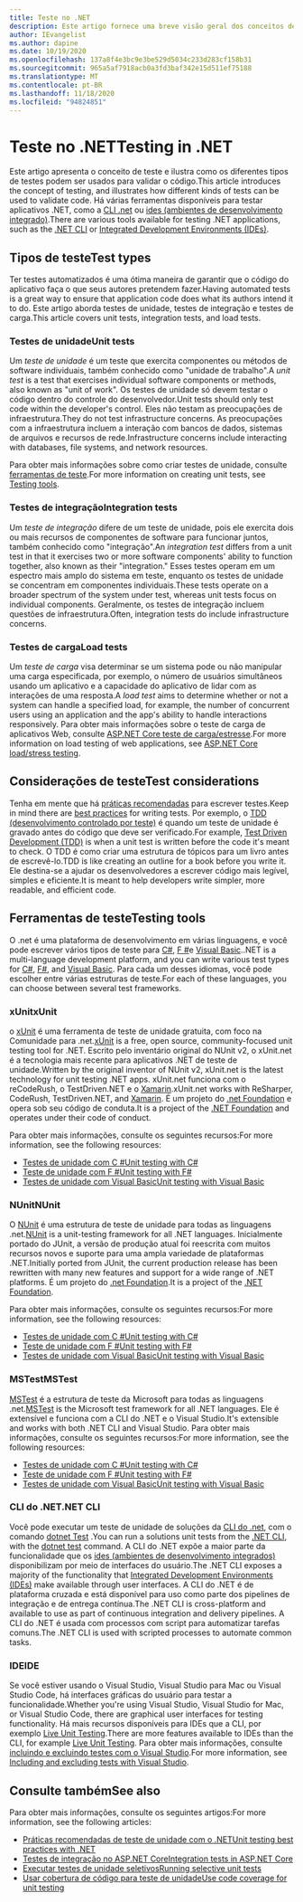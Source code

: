 ```yaml
---
title: Teste no .NET
description: Este artigo fornece uma breve visão geral dos conceitos de teste, da terminologia e das ferramentas para teste no .NET.
author: IEvangelist
ms.author: dapine
ms.date: 10/19/2020
ms.openlocfilehash: 137a8f4e3bc9e3be529d5034c233d283cf158b31
ms.sourcegitcommit: 965a5af7918acb0a3fd3baf342e15d511ef75188
ms.translationtype: MT
ms.contentlocale: pt-BR
ms.lasthandoff: 11/18/2020
ms.locfileid: "94824851"
---
```

# <a name="testing-in-net"></a><span data-ttu-id="0caa5-103">Teste no .NET</span><span class="sxs-lookup"><span data-stu-id="0caa5-103">Testing in .NET</span></span>

<span data-ttu-id="0caa5-104">Este artigo apresenta o conceito de teste e ilustra como os diferentes tipos de testes podem ser usados para validar o código.</span><span class="sxs-lookup"><span data-stu-id="0caa5-104">This article introduces the concept of testing, and illustrates how different kinds of tests can be used to validate code.</span></span> <span data-ttu-id="0caa5-105">Há várias ferramentas disponíveis para testar aplicativos .NET, como a [CLI .net](#net-cli) ou [ides (ambientes de desenvolvimento integrado)](#ide).</span><span class="sxs-lookup"><span data-stu-id="0caa5-105">There are various tools available for testing .NET applications, such as the [.NET CLI](#net-cli) or [Integrated Development Environments (IDEs)](#ide).</span></span>

## <a name="test-types"></a><span data-ttu-id="0caa5-106">Tipos de teste</span><span class="sxs-lookup"><span data-stu-id="0caa5-106">Test types</span></span>

<span data-ttu-id="0caa5-107">Ter testes automatizados é uma ótima maneira de garantir que o código do aplicativo faça o que seus autores pretendem fazer.</span><span class="sxs-lookup"><span data-stu-id="0caa5-107">Having automated tests is a great way to ensure that application code does what its authors intend it to do.</span></span> <span data-ttu-id="0caa5-108">Este artigo aborda testes de unidade, testes de integração e testes de carga.</span><span class="sxs-lookup"><span data-stu-id="0caa5-108">This article covers unit tests, integration tests, and load tests.</span></span>

### <a name="unit-tests"></a><span data-ttu-id="0caa5-109">Testes de unidade</span><span class="sxs-lookup"><span data-stu-id="0caa5-109">Unit tests</span></span>

<span data-ttu-id="0caa5-110">Um *teste de unidade* é um teste que exercita componentes ou métodos de software individuais, também conhecido como "unidade de trabalho".</span><span class="sxs-lookup"><span data-stu-id="0caa5-110">A *unit test* is a test that exercises individual software components or methods, also known as "unit of work".</span></span> <span data-ttu-id="0caa5-111">Os testes de unidade só devem testar o código dentro do controle do desenvolvedor.</span><span class="sxs-lookup"><span data-stu-id="0caa5-111">Unit tests should only test code within the developer's control.</span></span> <span data-ttu-id="0caa5-112">Eles não testam as preocupações de infraestrutura.</span><span class="sxs-lookup"><span data-stu-id="0caa5-112">They do not test infrastructure concerns.</span></span> <span data-ttu-id="0caa5-113">As preocupações com a infraestrutura incluem a interação com bancos de dados, sistemas de arquivos e recursos de rede.</span><span class="sxs-lookup"><span data-stu-id="0caa5-113">Infrastructure concerns include interacting with databases, file systems, and network resources.</span></span>

<span data-ttu-id="0caa5-114">Para obter mais informações sobre como criar testes de unidade, consulte [ferramentas de teste](#testing-tools).</span><span class="sxs-lookup"><span data-stu-id="0caa5-114">For more information on creating unit tests, see [Testing tools](#testing-tools).</span></span>

### <a name="integration-tests"></a><span data-ttu-id="0caa5-115">Testes de integração</span><span class="sxs-lookup"><span data-stu-id="0caa5-115">Integration tests</span></span>

<span data-ttu-id="0caa5-116">Um *teste de integração* difere de um teste de unidade, pois ele exercita dois ou mais recursos de componentes de software para funcionar juntos, também conhecido como "integração".</span><span class="sxs-lookup"><span data-stu-id="0caa5-116">An *integration test* differs from a unit test in that it exercises two or more software components' ability to function together, also known as their "integration."</span></span> <span data-ttu-id="0caa5-117">Esses testes operam em um espectro mais amplo do sistema em teste, enquanto os testes de unidade se concentram em componentes individuais.</span><span class="sxs-lookup"><span data-stu-id="0caa5-117">These tests operate on a broader spectrum of the system under test, whereas unit tests focus on individual components.</span></span> <span data-ttu-id="0caa5-118">Geralmente, os testes de integração incluem questões de infraestrutura.</span><span class="sxs-lookup"><span data-stu-id="0caa5-118">Often, integration tests do include infrastructure concerns.</span></span>

### <a name="load-tests"></a><span data-ttu-id="0caa5-119">Testes de carga</span><span class="sxs-lookup"><span data-stu-id="0caa5-119">Load tests</span></span>

<span data-ttu-id="0caa5-120">Um *teste de carga* visa determinar se um sistema pode ou não manipular uma carga especificada, por exemplo, o número de usuários simultâneos usando um aplicativo e a capacidade do aplicativo de lidar com as interações de uma resposta.</span><span class="sxs-lookup"><span data-stu-id="0caa5-120">A *load test* aims to determine whether or not a system can handle a specified load, for example, the number of concurrent users using an application and the app's ability to handle interactions responsively.</span></span> <span data-ttu-id="0caa5-121">Para obter mais informações sobre o teste de carga de aplicativos Web, consulte [ASP.NET Core teste de carga/estresse](/aspnet/core/test/load-tests).</span><span class="sxs-lookup"><span data-stu-id="0caa5-121">For more information on load testing of web applications, see [ASP.NET Core load/stress testing](/aspnet/core/test/load-tests).</span></span>

## <a name="test-considerations"></a><span data-ttu-id="0caa5-122">Considerações de teste</span><span class="sxs-lookup"><span data-stu-id="0caa5-122">Test considerations</span></span>

<span data-ttu-id="0caa5-123">Tenha em mente que há [práticas recomendadas](unit-testing-best-practices.md) para escrever testes.</span><span class="sxs-lookup"><span data-stu-id="0caa5-123">Keep in mind there are [best practices](unit-testing-best-practices.md) for writing tests.</span></span> <span data-ttu-id="0caa5-124">Por exemplo, o [TDD (desenvolvimento controlado por teste)](https://deviq.com/test-driven-development) é quando um teste de unidade é gravado antes do código que deve ser verificado.</span><span class="sxs-lookup"><span data-stu-id="0caa5-124">For example, [Test Driven Development (TDD)](https://deviq.com/test-driven-development) is when a unit test is written before the code it's meant to check.</span></span> <span data-ttu-id="0caa5-125">O TDD é como criar uma estrutura de tópicos para um livro antes de escrevê-lo.</span><span class="sxs-lookup"><span data-stu-id="0caa5-125">TDD is like creating an outline for a book before you write it.</span></span> <span data-ttu-id="0caa5-126">Ele destina-se a ajudar os desenvolvedores a escrever código mais legível, simples e eficiente.</span><span class="sxs-lookup"><span data-stu-id="0caa5-126">It is meant to help developers write simpler, more readable, and efficient code.</span></span>

## <a name="testing-tools"></a><span data-ttu-id="0caa5-127">Ferramentas de teste</span><span class="sxs-lookup"><span data-stu-id="0caa5-127">Testing tools</span></span>

<span data-ttu-id="0caa5-128">O .net é uma plataforma de desenvolvimento em várias linguagens, e você pode escrever vários tipos de teste para [C#](../../csharp/index.yml), [F #](../../fsharp/index.yml)e [Visual Basic](../../visual-basic/index.yml).</span><span class="sxs-lookup"><span data-stu-id="0caa5-128">.NET is a multi-language development platform, and you can write various test types for [C#](../../csharp/index.yml), [F#](../../fsharp/index.yml), and [Visual Basic](../../visual-basic/index.yml).</span></span> <span data-ttu-id="0caa5-129">Para cada um desses idiomas, você pode escolher entre várias estruturas de teste.</span><span class="sxs-lookup"><span data-stu-id="0caa5-129">For each of these languages, you can choose between several test frameworks.</span></span>

### <a name="xunit"></a><span data-ttu-id="0caa5-130">xUnit</span><span class="sxs-lookup"><span data-stu-id="0caa5-130">xUnit</span></span>

<span data-ttu-id="0caa5-131">o [xUnit](https://xunit.net) é uma ferramenta de teste de unidade gratuita, com foco na Comunidade para .net.</span><span class="sxs-lookup"><span data-stu-id="0caa5-131">[xUnit](https://xunit.net) is a free, open source, community-focused unit testing tool for .NET.</span></span> <span data-ttu-id="0caa5-132">Escrito pelo inventário original do NUnit v2, o xUnit.net é a tecnologia mais recente para aplicativos .NET de teste de unidade.</span><span class="sxs-lookup"><span data-stu-id="0caa5-132">Written by the original inventor of NUnit v2, xUnit.net is the latest technology for unit testing .NET apps.</span></span> <span data-ttu-id="0caa5-133">xUnit.net funciona com o reCodeRush, o TestDriven.NET e o [Xamarin](https://dotnet.microsoft.com/apps/xamarin).</span><span class="sxs-lookup"><span data-stu-id="0caa5-133">xUnit.net works with ReSharper, CodeRush, TestDriven.NET, and [Xamarin](https://dotnet.microsoft.com/apps/xamarin).</span></span> <span data-ttu-id="0caa5-134">É um projeto do [.net Foundation](https://dotnetfoundation.org) e opera sob seu código de conduta.</span><span class="sxs-lookup"><span data-stu-id="0caa5-134">It is a project of the [.NET Foundation](https://dotnetfoundation.org) and operates under their code of conduct.</span></span>

<span data-ttu-id="0caa5-135">Para obter mais informações, consulte os seguintes recursos:</span><span class="sxs-lookup"><span data-stu-id="0caa5-135">For more information, see the following resources:</span></span>

- [<span data-ttu-id="0caa5-136">Testes de unidade com C #</span><span class="sxs-lookup"><span data-stu-id="0caa5-136">Unit testing with C#</span></span>](unit-testing-with-dotnet-test.md)
- [<span data-ttu-id="0caa5-137">Teste de unidade com F #</span><span class="sxs-lookup"><span data-stu-id="0caa5-137">Unit testing with F#</span></span>](unit-testing-fsharp-with-dotnet-test.md)
- [<span data-ttu-id="0caa5-138">Testes de unidade com Visual Basic</span><span class="sxs-lookup"><span data-stu-id="0caa5-138">Unit testing with Visual Basic</span></span>](unit-testing-visual-basic-with-dotnet-test.md)

### <a name="nunit"></a><span data-ttu-id="0caa5-139">NUnit</span><span class="sxs-lookup"><span data-stu-id="0caa5-139">NUnit</span></span>

<span data-ttu-id="0caa5-140">O [NUnit](https://nunit.org) é uma estrutura de teste de unidade para todas as linguagens .net.</span><span class="sxs-lookup"><span data-stu-id="0caa5-140">[NUnit](https://nunit.org) is a unit-testing framework for all .NET languages.</span></span> <span data-ttu-id="0caa5-141">Inicialmente portado do JUnit, a versão de produção atual foi reescrita com muitos recursos novos e suporte para uma ampla variedade de plataformas .NET.</span><span class="sxs-lookup"><span data-stu-id="0caa5-141">Initially ported from JUnit, the current production release has been rewritten with many new features and support for a wide range of .NET platforms.</span></span> <span data-ttu-id="0caa5-142">É um projeto do [.net Foundation](https://dotnetfoundation.org).</span><span class="sxs-lookup"><span data-stu-id="0caa5-142">It is a project of the [.NET Foundation](https://dotnetfoundation.org).</span></span>

<span data-ttu-id="0caa5-143">Para obter mais informações, consulte os seguintes recursos:</span><span class="sxs-lookup"><span data-stu-id="0caa5-143">For more information, see the following resources:</span></span>

- [<span data-ttu-id="0caa5-144">Testes de unidade com C #</span><span class="sxs-lookup"><span data-stu-id="0caa5-144">Unit testing with C#</span></span>](unit-testing-with-nunit.md)
- [<span data-ttu-id="0caa5-145">Teste de unidade com F #</span><span class="sxs-lookup"><span data-stu-id="0caa5-145">Unit testing with F#</span></span>](unit-testing-fsharp-with-nunit.md)
- [<span data-ttu-id="0caa5-146">Testes de unidade com Visual Basic</span><span class="sxs-lookup"><span data-stu-id="0caa5-146">Unit testing with Visual Basic</span></span>](unit-testing-visual-basic-with-nunit.md)

### <a name="mstest"></a><span data-ttu-id="0caa5-147">MSTest</span><span class="sxs-lookup"><span data-stu-id="0caa5-147">MSTest</span></span>

<span data-ttu-id="0caa5-148">[MSTest](https://github.com/Microsoft/testfx-docs) é a estrutura de teste da Microsoft para todas as linguagens .net.</span><span class="sxs-lookup"><span data-stu-id="0caa5-148">[MSTest](https://github.com/Microsoft/testfx-docs) is the Microsoft test framework for all .NET languages.</span></span> <span data-ttu-id="0caa5-149">Ele é extensível e funciona com a CLI do .NET e o Visual Studio.</span><span class="sxs-lookup"><span data-stu-id="0caa5-149">It's extensible and works with both .NET CLI and Visual Studio.</span></span> <span data-ttu-id="0caa5-150">Para obter mais informações, consulte os seguintes recursos:</span><span class="sxs-lookup"><span data-stu-id="0caa5-150">For more information, see the following resources:</span></span>

- [<span data-ttu-id="0caa5-151">Testes de unidade com C #</span><span class="sxs-lookup"><span data-stu-id="0caa5-151">Unit testing with C#</span></span>](unit-testing-with-mstest.md)
- [<span data-ttu-id="0caa5-152">Teste de unidade com F #</span><span class="sxs-lookup"><span data-stu-id="0caa5-152">Unit testing with F#</span></span>](unit-testing-fsharp-with-mstest.md)
- [<span data-ttu-id="0caa5-153">Testes de unidade com Visual Basic</span><span class="sxs-lookup"><span data-stu-id="0caa5-153">Unit testing with Visual Basic</span></span>](unit-testing-visual-basic-with-mstest.md)

### <a name="net-cli"></a><span data-ttu-id="0caa5-154">CLI do .NET</span><span class="sxs-lookup"><span data-stu-id="0caa5-154">.NET CLI</span></span>

<span data-ttu-id="0caa5-155">Você pode executar um teste de unidade de soluções da [CLI do .net](../tools/index.md), com o comando [dotnet Test](../tools/dotnet-test.md) .</span><span class="sxs-lookup"><span data-stu-id="0caa5-155">You can run a solutions unit tests from the [.NET CLI](../tools/index.md), with the [dotnet test](../tools/dotnet-test.md) command.</span></span> <span data-ttu-id="0caa5-156">A CLI do .NET expõe a maior parte da funcionalidade que os [ides (ambientes de desenvolvimento integrados)](#ide) disponibilizam por meio de interfaces do usuário.</span><span class="sxs-lookup"><span data-stu-id="0caa5-156">The .NET CLI exposes a majority of the functionality that [Integrated Development Environments (IDEs)](#ide) make available through user interfaces.</span></span> <span data-ttu-id="0caa5-157">A CLI do .NET é de plataforma cruzada e está disponível para uso como parte dos pipelines de integração e de entrega contínua.</span><span class="sxs-lookup"><span data-stu-id="0caa5-157">The .NET CLI is cross-platform and available to use as part of continuous integration and delivery pipelines.</span></span> <span data-ttu-id="0caa5-158">A CLI do .NET é usada com processos com script para automatizar tarefas comuns.</span><span class="sxs-lookup"><span data-stu-id="0caa5-158">The .NET CLI is used with scripted processes to automate common tasks.</span></span>

### <a name="ide"></a><span data-ttu-id="0caa5-159">IDE</span><span class="sxs-lookup"><span data-stu-id="0caa5-159">IDE</span></span>

<span data-ttu-id="0caa5-160">Se você estiver usando o Visual Studio, Visual Studio para Mac ou Visual Studio Code, há interfaces gráficas do usuário para testar a funcionalidade.</span><span class="sxs-lookup"><span data-stu-id="0caa5-160">Whether you're using Visual Studio, Visual Studio for Mac, or Visual Studio Code, there are graphical user interfaces for testing functionality.</span></span> <span data-ttu-id="0caa5-161">Há mais recursos disponíveis para IDEs que a CLI, por exemplo [Live Unit Testing](/visualstudio/test/live-unit-testing).</span><span class="sxs-lookup"><span data-stu-id="0caa5-161">There are more features available to IDEs than the CLI, for example [Live Unit Testing](/visualstudio/test/live-unit-testing).</span></span> <span data-ttu-id="0caa5-162">Para obter mais informações, consulte [incluindo e excluindo testes com o Visual Studio](/visualstudio/test/live-unit-testing#include-and-exclude-test-projects-and-test-methods).</span><span class="sxs-lookup"><span data-stu-id="0caa5-162">For more information, see [Including and excluding tests with Visual Studio](/visualstudio/test/live-unit-testing#include-and-exclude-test-projects-and-test-methods).</span></span>

## <a name="see-also"></a><span data-ttu-id="0caa5-163">Consulte também</span><span class="sxs-lookup"><span data-stu-id="0caa5-163">See also</span></span>

<span data-ttu-id="0caa5-164">Para obter mais informações, consulte os seguintes artigos:</span><span class="sxs-lookup"><span data-stu-id="0caa5-164">For more information, see the following articles:</span></span>

- [<span data-ttu-id="0caa5-165">Práticas recomendadas de teste de unidade com o .NET</span><span class="sxs-lookup"><span data-stu-id="0caa5-165">Unit testing best practices with .NET</span></span>](unit-testing-best-practices.md)
- [<span data-ttu-id="0caa5-166">Testes de integração no ASP.NET Core</span><span class="sxs-lookup"><span data-stu-id="0caa5-166">Integration tests in ASP.NET Core</span></span>](/aspnet/core/test/integration-tests#test-app-prerequisites)
- [<span data-ttu-id="0caa5-167">Executar testes de unidade seletivos</span><span class="sxs-lookup"><span data-stu-id="0caa5-167">Running selective unit tests</span></span>](selective-unit-tests.md)
- [<span data-ttu-id="0caa5-168">Usar cobertura de código para teste de unidade</span><span class="sxs-lookup"><span data-stu-id="0caa5-168">Use code coverage for unit testing</span></span>](unit-testing-code-coverage.md)
